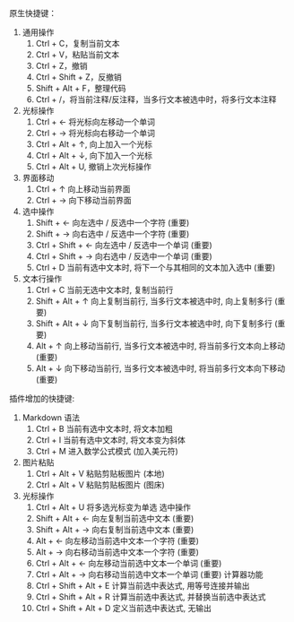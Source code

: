 原生快捷键：
1. 通用操作
   1. Ctrl + C，复制当前文本
   2. Ctrl + V，粘贴当前文本
   3. Ctrl + Z，撤销
   4. Ctrl + Shift + Z，反撤销
   5. Shift + Alt + F，整理代码
   6. Ctrl + /，将当前注释/反注释，当多行文本被选中时，将多行文本注释
2. 光标操作
    1. Ctrl + ← 将光标向左移动一个单词
    2. Ctrl + → 将光标向右移动一个单词
    3. Ctrl + Alt + ↑, 向上加入一个光标
    4. Ctrl + Alt + ↓, 向下加入一个光标
    5. Ctrl + Alt + U, 撤销上次光标操作
3. 界面移动
    1. Ctrl + ↑ 向上移动当前界面
    2. Ctrl + → 向下移动当前界面
4. 选中操作
    1. Shift + ← 向左选中 / 反选中一个字符 (重要)
    2. Shift + → 向右选中 / 反选中一个字符 (重要)
    3. Ctrl + Shift + ← 向左选中 / 反选中一个单词 (重要)
    4. Ctrl + Shift + → 向右选中 / 反选中一个单词 (重要)
    5. Ctrl + D 当前有选中文本时, 将下一个与其相同的文本加入选中 (重要)
5. 文本行操作
    1. Ctrl + C 当前无选中文本时, 复制当前行
    2. Shift + Alt + ↑ 向上复制当前行, 当多行文本被选中时, 向上复制多行 (重要)
    3. Shift + Alt + ↓ 向下复制当前行, 当多行文本被选中时, 向下复制多行 (重要)
    4. Alt + ↑ 向上移动当前行, 当多行文本被选中时, 将当前多行文本向上移动 (重要)
    5. Alt + ↓ 向下移动当前行, 当多行文本被选中时, 将当前多行文本向下移动 (重要)

插件增加的快捷键:
1. Markdown 语法
    1. Ctrl + B 当前有选中文本时, 将文本加粗
    2. Ctrl + I 当前有选中文本时, 将文本变为斜体
    3. Ctrl + M 进入数学公式模式 (加入美元符)
2. 图片粘贴
    1. Ctrl + Alt + V 粘贴剪贴板图片 (本地)
    2. Ctrl + Alt + V 粘贴剪贴板图片 (图床)
3. 光标操作
    1. Ctrl + Alt + U 将多选光标变为单选
    选中操作
    2. Shift + Alt + ← 向左复制当前选中文本 (重要)
    3. Shift + Alt + → 向右复制当前选中文本 (重要)
    4. Alt + ← 向左移动当前选中文本一个字符 (重要)
    5. Alt + → 向右移动当前选中文本一个字符 (重要)
    6. Ctrl + Alt + ← 向左移动当前选中文本一个单词 (重要)
    7. Ctrl + Alt + → 向右移动当前选中文本一个单词 (重要)
    计算器功能
    8. Ctrl + Shift + Alt + E 计算当前选中表达式, 用等号连接并输出
    9. Ctrl + Shift + Alt + R 计算当前选中表达式, 并替换当前选中表达式
    10. Ctrl + Shift + Alt + D 定义当前选中表达式, 无输出
